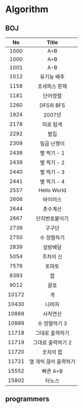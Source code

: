 # Algorithm

## BOJ

|  No | Title |
|:---:|:---:|
|  1000  | A+B |
|  1000  | A+B | 
|  1001  | A-B |
|  1012  | 유기농 배추 |  
|  1158  | 조세퍼스 문제 |  
|  1181  | 단어정렬 |  
|  1260  | DFS와 BFS |  
|  1924  | 2007년 |  
|  2178  | 미로 탐색 |  
|  2292  | 벌집 |  
|  2309  | 일곱 난쟁이 |  
|  2438  | 별 찍기 - 1 | 
|  2439  | 별 찍기 - 2 |  
|  2440  | 별 찍기 - 3 |  
|  2441  | 별 찍기 - 4 |
|  2557  | Hello World |  
|  2606  | 바이러스 |
|  2644  | 촌수계산 |
|  2667  | 단지번호붙이기 |  
|  2739  | 구구단 |  
|  2750  | 수 정렬하기 |  
|  2839  | 설탕배달 |  
|  5054  | 주차의 신 |  
|  7576  | 토마토 |  
|  8393  | 합 |  
|  9012  | 괄호 |  
|  10172 | 개 |  
|  10430 | 나머자 |  
|  10869 | 사칙연산 |  
|  10989 | 수 정렬하기 3 |  
|  11718 | 그대로 출력하기 |  
|  11719 | 그대로 출력하기 2 |  
|  11720 | 숫자의 합 |  
|  11721 | 열 개씩 끊어 출력하기 |  
|  15552 | 빠른 A+B |  
|  15802 | 타노스 |  

## programmers